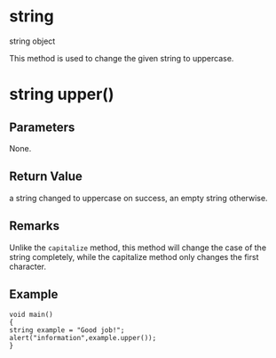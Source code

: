# string

string object

This method is used to change the given string to uppercase.

# string upper()

## Parameters

None.

## Return Value

a string changed to uppercase on success, an empty string otherwise.

## Remarks

Unlike the `capitalize` method, this method will change the case of the string completely, while the capitalize method only changes the first character.

## Example

```
void main()
{
string example = "Good job!";
alert("information",example.upper());
}
```
